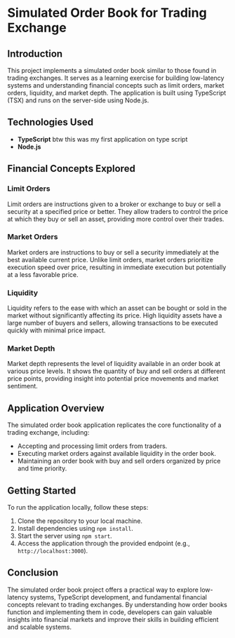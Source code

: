 # Simulated Order Book for Trading Exchange

## Introduction
This project implements a simulated order book similar to those found in trading exchanges. It serves as a learning exercise for building low-latency systems and understanding financial concepts such as limit orders, market orders, liquidity, and market depth. The application is built using TypeScript (TSX) and runs on the server-side using Node.js.

## Technologies Used
- **TypeScript** btw this was my first application on type script
- **Node.js**
   
## Financial Concepts Explored
### Limit Orders
Limit orders are instructions given to a broker or exchange to buy or sell a security at a specified price or better. They allow traders to control the price at which they buy or sell an asset, providing more control over their trades.

### Market Orders
Market orders are instructions to buy or sell a security immediately at the best available current price. Unlike limit orders, market orders prioritize execution speed over price, resulting in immediate execution but potentially at a less favorable price.

### Liquidity
Liquidity refers to the ease with which an asset can be bought or sold in the market without significantly affecting its price. High liquidity assets have a large number of buyers and sellers, allowing transactions to be executed quickly with minimal price impact.

### Market Depth
Market depth represents the level of liquidity available in an order book at various price levels. It shows the quantity of buy and sell orders at different price points, providing insight into potential price movements and market sentiment.

## Application Overview
The simulated order book application replicates the core functionality of a trading exchange, including:
- Accepting and processing limit orders from traders.
- Executing market orders against available liquidity in the order book.
- Maintaining an order book with buy and sell orders organized by price and time priority.

## Getting Started
To run the application locally, follow these steps:
1. Clone the repository to your local machine.
2. Install dependencies using `npm install`.
3. Start the server using `npm start`.
4. Access the application through the provided endpoint (e.g., `http://localhost:3000`).

## Conclusion
The simulated order book project offers a practical way to explore low-latency systems, TypeScript development, and fundamental financial concepts relevant to trading exchanges. By understanding how order books function and implementing them in code, developers can gain valuable insights into financial markets and improve their skills in building efficient and scalable systems.
